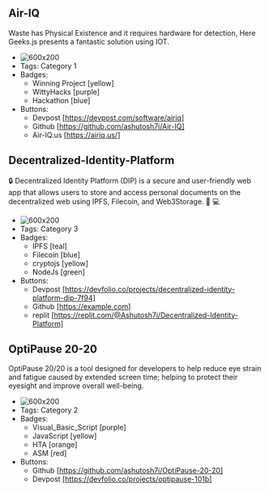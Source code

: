 ## Air-IQ
Waste has Physical Existence and it requires hardware for detection, Here Geeks.js presents a fantastic solution using IOT.
- ![600x200](https://d112y698adiu2z.cloudfront.net/photos/production/software_photos/002/444/208/datas/original.png)
- Tags: Category 1
- Badges:
  - Winning Project [yellow]
  - WittyHacks [purple]
  - Hackathon [blue]
- Buttons:
  - Devpost [https://devpost.com/software/airiq]
  - Github [https://github.com/ashutosh7i/Air-IQ]
  - Air-IQ.us [https://airiq.us/]

## Decentralized-Identity-Platform
🔒 Decentralized Identity Platform (DIP) is a secure and user-friendly web app that allows users to store and access personal documents on the decentralized web using IPFS, Filecoin, and Web3Storage. 🚀 💻
- ![600x200](https://repository-images.githubusercontent.com/609189450/40a5c041-682e-4cc6-a5a5-4be8df38c0c2)
- Tags: Category 3
- Badges:
  - IPFS [teal]
  - Filecoin [blue]
  - cryptojs [yellow]
  - NodeJs [green]
- Buttons:
  - Devpost [https://devfolio.co/projects/decentralized-identity-platform-dip-7f94]
  - Github [https://example.com]
  - replit [https://replit.com/@Ashutosh7i/Decentralized-Identity-Platform]

## OptiPause 20-20
OptiPause 20/20 is a tool designed for developers to help reduce eye strain and fatigue caused by extended screen time; helping to protect their eyesight and improve overall well-being.
- ![600x200](https://assets.devfolio.co/projects/d5f75d8fa27147e4a8f251c11debaf9f/deb6c8fa-8d7c-46b3-99e7-6cc797d68d11.png)
- Tags: Category 2
- Badges:
  - Visual_Basic_Script [purple]
  - JavaScript [yellow]
  - HTA [orange]
  - ASM [red]
- Buttons:
  - Github [https://github.com/ashutosh7i/OptiPause-20-20]
  - Devpost [https://devfolio.co/projects/optipause-101b]